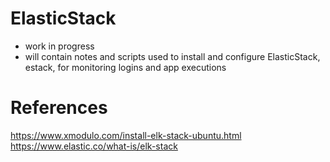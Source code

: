 # ElasticStack
- work in progress
- will contain notes and scripts used to install and configure ElasticStack, estack, for monitoring logins and app executions  


# References
https://www.xmodulo.com/install-elk-stack-ubuntu.html  
https://www.elastic.co/what-is/elk-stack  


